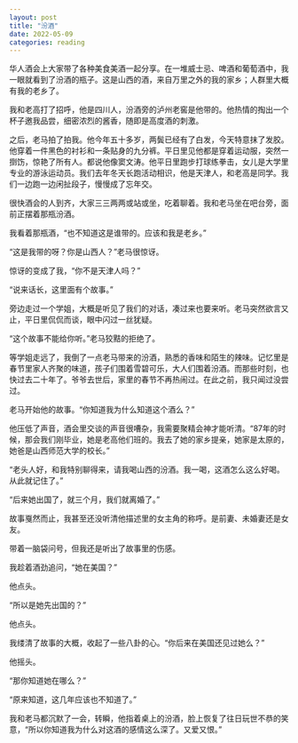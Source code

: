 ```yaml
---
layout: post
title: "汾酒"
date: 2022-05-09
categories: reading
---
```


华人酒会上大家带了各种美食美酒一起分享。在一堆威士忌、啤酒和葡萄酒中，我一眼就看到了汾酒的瓶子。这是山西的酒，来自万里之外的我的家乡；人群里大概有我的老乡了。

我和老高打了招呼，他是四川人，汾酒旁的泸州老窖是他带的。他热情的掏出一个杯子邀我品尝，细密浓烈的酱香，随即是高度酒的刺激。

之后，老马拍了拍我。他今年五十多岁，两鬓已经有了白发，今天特意抹了发胶。他穿着一件黑色的衬衫和一条贴身的九分裤。平日里见他都是穿着运动服，突然一捯饬，惊艳了所有人。都说他像窦文涛。他平日里跑步打球练拳击，女儿是大学里专业的游泳运动员。我们去年冬天长跑活动相识，他是天津人，和老高是同学。我们一边跑一边闲扯段子，慢慢成了忘年交。

很快酒会的人到齐，大家三三两两或站或坐，吃着聊着。我和老马坐在吧台旁，面前正摆着那瓶汾酒。

我看着那瓶酒，“也不知道这是谁带的。应该和我是老乡。”

“这是我带的呀？你是山西人？”老马很惊讶。

惊讶的变成了我，“你不是天津人吗？”

“说来话长，这里面有个故事。”

旁边走过一个学姐，大概是听见了我们的对话，凑过来也要来听。老马突然欲言又止，平日里侃侃而谈，眼中闪过一丝犹疑。

“这个故事不能给你听。”老马狡黠的拒绝了。

等学姐走远了，我倒了一点老马带来的汾酒，熟悉的香味和陌生的辣味。记忆里是春节里家人齐聚的味道，孩子们围着雪碧可乐，大人们围着汾酒。而那些时刻，也快过去二十年了。爷爷去世后，家里的春节不再热闹过。在此之前，我只闻过没尝过。

老马开始他的故事。“你知道我为什么知道这个酒么？”

他压低了声音，酒会里交谈的声音很嘈杂，我需要聚精会神才能听清。“87年的时候，那会我们刚毕业，她是老高他们班的。我去了她的家乡提亲，她家是太原的，她爸是山西师范大学的校长。”

“老头人好，和我特别聊得来，请我喝山西的汾酒。我一喝，这酒怎么这么好喝。从此就记住了。”

“后来她出国了，就三个月，我们就离婚了。”

故事戛然而止，我甚至还没听清他描述里的女主角的称呼。是前妻、未婚妻还是女友。

带着一脑袋问号，但我还是听出了故事里的伤感。

我趁着酒劲追问，“她在美国？”

他点头。

“所以是她先出国的？”

他点头。

我缕清了故事的大概，收起了一些八卦的心。“你后来在美国还见过她么？”

他摇头。

“那你知道她在哪么？”

“原来知道，这几年应该也不知道了。”

我和老马都沉默了一会，转瞬，他指着桌上的汾酒，脸上恢复了往日玩世不恭的笑意，“所以你知道我为什么对这酒的感情这么深了。又爱又恨。”






